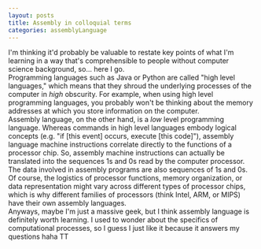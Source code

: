 ```yaml
---
layout: posts
title: Assembly in colloquial terms
categories: assemblyLanguage
---
```

I'm thinking it'd probably be valuable to restate key points of what I'm learning in a way that's comprehensible to people without computer science background, so... here I go.
<br>Programming languages such as Java or Python are called "high level languages," which means that they shroud the underlying processes of the computer in <i>high</i> obscurity. For example, when using high level programming languages, you probably won't be thinking about the memory addresses at which you store information on the computer.
<br>Assembly language, on the other hand, is a <i>low</i> level programming language. Whereas commands in high level languages embody logical concepts (e.g. "if [this event] occurs, execute [this code]"), assembly language machine instructions correlate directly to the functions of a processor chip. So, assembly machine instructions can actually be translated into the sequences 1s and 0s read by the computer processor. The data involved in assembly programs are also sequences of 1s and 0s.
<br>Of course, the logistics of processor functions, memory organization, or data representation might vary across different types of processor chips, which is why different families of processors (think Intel, ARM, or MIPS) have their own assembly languages.
<br>Anyways, maybe I'm just a massive geek, but I think assembly language is definitely worth learning. I used to wonder about the specifics of computational processes, so I guess I just like it because it answers my questions haha TT